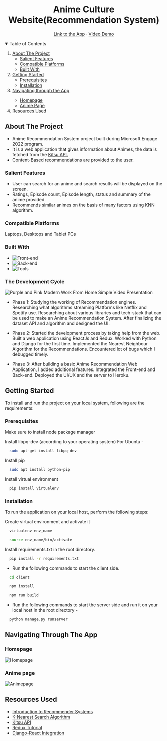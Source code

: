 <h1 align="center">Anime Culture Website(Recommendation System)</h1>

<p align="center">
 <a target="_blank" href="https://animeculture.herokuapp.com/">Link to the App</a>
    ·
 <a target="_blank" href="https://youtu.be/27upw6jTwVs">Video Demo</a>
</p>
    
<!-- TABLE OF CONTENTS -->
<details open="open">
  <summary>Table of Contents</summary>
  <ol>
    <li>
      <a href="#about-the-project">About The Project</a>
      <ul>
        <li><a href="#salient-features">Salient Features</a></li>
        <li><a href="#compatible-platforms">Compatible Platforms</a></li>
        <li><a href="#built-with">Built With</a></li>
      </ul>
    </li>
    <li>
      <a href="#getting-started">Getting Started</a>
      <ul>
        <li><a href="#prerequisites">Prerequisites</a></li>
        <li><a href="#installation">Installation</a></li>
      </ul>
    </li>
    <li><a href="#navigating-through-the-app">Navigating through the App</a></li><ul>
        <li><a href="#homepage">Homepage</a></li>
        <li><a href="#anime-page">Anime Page</a></li>
      </ul>
    <li><a href="#resources-used">Resources Used</a></li>
  </ol>
</details>

<!-- ABOUT THE PROJECT -->

## About The Project

- Anime Recommendation System project built during Microsoft Engage 2022 program.
- It is a web application that gives information about Animes, the data is fetched from the <a href="https://kitsu.docs.apiary.io/#">Kitsu API.</a>
- Content-Based recommendations are provided to the user.

### Salient Features

- User can search for an anime and search results will be displayed on the screen.
- Ratings, Episode count, Episode length, status and summary of the anime provided.
- Recommends similar animes on the basis of many factors using KNN algorithm.

### Compatible Platforms

Laptops, Desktops and Tablet PCs

### Built With

- ![Front-end][front-end-shield]
- ![Back-end][back-end-shield]
- ![Tools][tools-shield]

<!-- AGILE METHODOLOGY -->

### The Development Cycle

![Purple and Pink Modern Work From Home Simple Video Presentation](https://user-images.githubusercontent.com/84325400/170771214-aa3c2916-1c95-482d-816a-81e2b0319163.png)

- Phase 1: Studying the working of Recommendation engines. Researching what algorithms streaming Platforms like Netflix and Spotify use.
  Researching about various libraries and tech-stack that can be used to make an Anime Recommendation System.
  After finalizing the dataset API and algorithm and designed the UI.

- Phase 2: Started the development process by taking help from the web. Built a web application using ReactJs and Redux.
  Worked with Python and Django for the first time. Implemented the Nearest Neighbour Algorithm for the Recommendations.
  Encountered lot of bugs which I debugged timely.

- Phase 3: After building a basic Anime Recommendation Web Application, I added additional features.
  Integrated the Front-end and Back-end.
  Deployed the UI/UX and the server to Heroku.

<!-- INSTALLATIONS -->

## Getting Started

To install and run the project on your local system, following are the requirements:

### Prerequisites

Make sure to install node package manager

Install libpq-dev (according to your operating system)
For Ubuntu -

```sh
  sudo apt-get install libpq-dev
```

Install pip

```sh
  sudo apt install python-pip
```

Install virtual environment

```sh
  pip install virtualenv
```

### Installation

To run the application on your local host, perform the following steps:

Create virtual environment and activate it

```sh
  virtualenv env_name
```

```sh
  source env_name/bin/activate
```

Install requirements.txt in the root directory.

```sh
  pip install -r requirements.txt
```

- Run the following commands to start the client side.

```sh
  cd client

  npm install

  npm run build
```

- Run the following commands to start the server side and run it on your local host
  In the root directory -

```sh
  python manage.py runserver
```

<!-- APP TUTORIAL-->

## Navigating Through The App

### Homepage

![Homepage](https://user-images.githubusercontent.com/84325400/170776011-28ac44a1-c4dc-489f-ac19-f627e264f517.jpeg)

### Anime page

![Animepage](https://user-images.githubusercontent.com/84325400/170817634-5433e585-222a-4857-baf0-363f906a09a5.jpeg)

<!-- ACKNOWLEDGEMENTS -->

## Resources Used

- [Introduction to Recommender Systems](https://towardsdatascience.com/introduction-to-recommender-systems-6c66cf15ada)
- [K-Nearest Search Algorithm](<https://towardsdatascience.com/machine-learning-basics-with-the-k-nearest-neighbors-algorithm-6a6e71d01761#:~:text=Summary-,The%20k%2Dnearest%20neighbors%20(KNN)%20algorithm%20is%20a%20simple,that%20data%20in%20use%20grows.>)
- [Kitsu API](https://kitsu.docs.apiary.io/#)
- [Redux Tutorial](https://youtu.be/poQXNp9ItL4)
- [Django-React Integration](https://youtu.be/9dwyXq9G_MQ)

<!--MARKDOWN LINKS-->

[front-end-shield]: https://img.shields.io/badge/Front--end-React%20JS%2C%20Redux%2C%20Bootstrap-blueviolet
[back-end-shield]: https://img.shields.io/badge/Back--end-Python%2C%20Django-blueviolet
[tools-shield]: https://img.shields.io/badge/Tools-Axios-blueviolet
